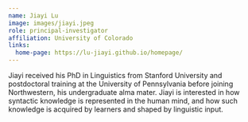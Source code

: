 ```yaml
---
name: Jiayi Lu
image: images/jiayi.jpeg
role: principal-investigator
affiliation: University of Colorado
links:
  home-page: https://lu-jiayi.github.io/homepage/
---
```


Jiayi received his PhD in Linguistics from Stanford University and postdoctoral training at the University of Pennsylvania before joining Northwestern, his undergraduate alma mater. Jiayi is interested in how syntactic knowledge is represented in the human mind, and how such knowledge is acquired by learners and shaped by linguistic input. 